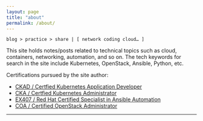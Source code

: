 ```yaml
---
layout: page
title: "about"
permalink: /about/
---
```


<link rel="stylesheet" href="https://use.fontawesome.com/releases/v5.6.1/css/all.css" integrity="sha384-gfdkjb5BdAXd+lj+gudLWI+BXq4IuLW5IT+brZEZsLFm++aCMlF1V92rMkPaX4PP" crossorigin="anonymous">

```
blog > practice > share | [ network coding cloud… ]
```

This site holds notes/posts related to technical topics such as cloud, containers, networking, automation, and so on.
The tech keywords for search in the site include Kubernetes, OpenStack, Ansible, Python, etc.

Certifications pursued by the site author:
- [CKAD / Certfied Kubernetes Application Developer](https://ti-user-certificates.s3.amazonaws.com/e0df7fbf-a057-42af-8a1f-590912be5460/be0d5acb-d90b-5b0f-a4c6-c34781be4936-shakir-ahmed-ibrahim-certified-kubernetes-application-developer-ckad-certificate.pdf)
- [CKA / Certfied Kubernetes Administrator](https://1drv.ms/b/s!AiKiwABY3LsRhfBudU_RISwWNuRwbQ)
- [EX407 / Red Hat Certified Specialist in Ansible Automation](https://www.redhat.com/rhtapps/services/certifications/badge/verify/DROSPZSGYLB75WH42O2CSZ7R2YAEQU3CUPSQX2KSDXT6RW46LQ34UFHA6EGV4MX6OEQWWNEDUIWXWPUWTPNOZCAXTQD32BJ2PLFPHS3STVWDCMJUD3KGSZYJTPS2YGTCOKOWYMJRGQPNI2LHBGN6LLA2MI======)
- [COA / Certified OpenStack Administrator](https://1drv.ms/b/s!AiKiwABY3LsRhPg-lT9FAjuPw-WGmw)

---

[<i class="fab fa-2x fa-github"></i>](https://github.com/networkandcode)
[<i class="fab fa-youtube"></i>](https://www.youtube.com/channel/UCZTRMzFB2HJ6zCDM1n4FhHA)
